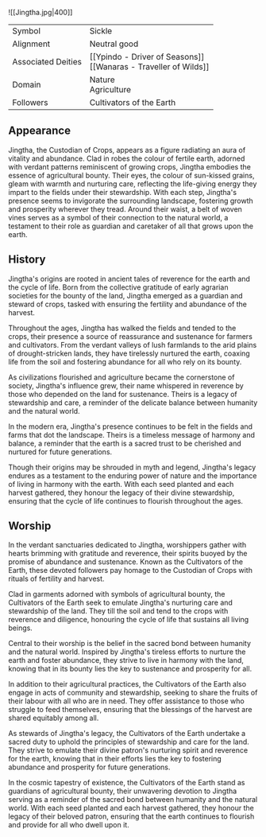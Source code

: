 ![[Jingtha.jpg|400]]

|                    |                                                                    |
| ------------------ | ------------------------------------------------------------------ |
| Symbol             | Sickle                                                             |
| Alignment          | Neutral good                                                       |
| Associated Deities | [[Ypindo - Driver of Seasons]]<br>[[Wanaras - Traveller of Wilds]] |
| Domain             | Nature<br>Agriculture                                              |
| Followers          | Cultivators of the Earth                                           |

## Appearance

Jingtha, the Custodian of Crops, appears as a figure radiating an aura of vitality and abundance. Clad in robes the colour of fertile earth, adorned with verdant patterns reminiscent of growing crops, Jingtha embodies the essence of agricultural bounty. Their eyes, the colour of sun-kissed grains, gleam with warmth and nurturing care, reflecting the life-giving energy they impart to the fields under their stewardship. With each step, Jingtha's presence seems to invigorate the surrounding landscape, fostering growth and prosperity wherever they tread. Around their waist, a belt of woven vines serves as a symbol of their connection to the natural world, a testament to their role as guardian and caretaker of all that grows upon the earth.

## History

Jingtha's origins are rooted in ancient tales of reverence for the earth and the cycle of life. Born from the collective gratitude of early agrarian societies for the bounty of the land, Jingtha emerged as a guardian and steward of crops, tasked with ensuring the fertility and abundance of the harvest.

Throughout the ages, Jingtha has walked the fields and tended to the crops, their presence a source of reassurance and sustenance for farmers and cultivators. From the verdant valleys of lush farmlands to the arid plains of drought-stricken lands, they have tirelessly nurtured the earth, coaxing life from the soil and fostering abundance for all who rely on its bounty.

As civilizations flourished and agriculture became the cornerstone of society, Jingtha's influence grew, their name whispered in reverence by those who depended on the land for sustenance. Theirs is a legacy of stewardship and care, a reminder of the delicate balance between humanity and the natural world.

In the modern era, Jingtha's presence continues to be felt in the fields and farms that dot the landscape. Theirs is a timeless message of harmony and balance, a reminder that the earth is a sacred trust to be cherished and nurtured for future generations.

Though their origins may be shrouded in myth and legend, Jingtha's legacy endures as a testament to the enduring power of nature and the importance of living in harmony with the earth. With each seed planted and each harvest gathered, they honour the legacy of their divine stewardship, ensuring that the cycle of life continues to flourish throughout the ages.

## Worship

In the verdant sanctuaries dedicated to Jingtha, worshippers gather with hearts brimming with gratitude and reverence, their spirits buoyed by the promise of abundance and sustenance. Known as the Cultivators of the Earth, these devoted followers pay homage to the Custodian of Crops with rituals of fertility and harvest.

Clad in garments adorned with symbols of agricultural bounty, the Cultivators of the Earth seek to emulate Jingtha's nurturing care and stewardship of the land. They till the soil and tend to the crops with reverence and diligence, honouring the cycle of life that sustains all living beings.

Central to their worship is the belief in the sacred bond between humanity and the natural world. Inspired by Jingtha's tireless efforts to nurture the earth and foster abundance, they strive to live in harmony with the land, knowing that in its bounty lies the key to sustenance and prosperity for all.

In addition to their agricultural practices, the Cultivators of the Earth also engage in acts of community and stewardship, seeking to share the fruits of their labour with all who are in need. They offer assistance to those who struggle to feed themselves, ensuring that the blessings of the harvest are shared equitably among all.

As stewards of Jingtha's legacy, the Cultivators of the Earth undertake a sacred duty to uphold the principles of stewardship and care for the land. They strive to emulate their divine patron's nurturing spirit and reverence for the earth, knowing that in their efforts lies the key to fostering abundance and prosperity for future generations.

In the cosmic tapestry of existence, the Cultivators of the Earth stand as guardians of agricultural bounty, their unwavering devotion to Jingtha serving as a reminder of the sacred bond between humanity and the natural world. With each seed planted and each harvest gathered, they honour the legacy of their beloved patron, ensuring that the earth continues to flourish and provide for all who dwell upon it.
